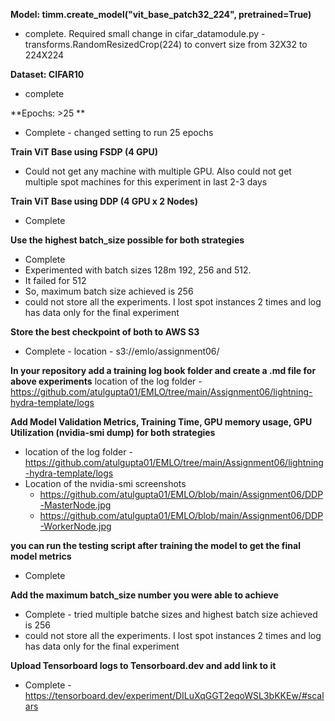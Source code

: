 **Model: timm.create_model("vit_base_patch32_224", pretrained=True)**
- complete. Required small change in cifar_datamodule.py - transforms.RandomResizedCrop(224) to convert size from 32X32 to 224X224


**Dataset: CIFAR10**
- complete


**Epochs: >25 **
- Complete - changed setting to run 25 epochs

**Train ViT Base using FSDP (4 GPU)**
- Could not get any machine with multiple GPU. Also could not get multiple spot machines for this experiment in last 2-3 days

**Train ViT Base using DDP (4 GPU x 2 Nodes)**
- Complete

**Use the highest batch_size possible for both strategies**
- Complete
- Experimented with batch sizes 128m 192, 256 and 512. 
- It failed for 512
- So, maximum batch size achieved is 256
- could not store all the experiments. I lost spot instances 2 times and log has data only for the final experiment

**Store the best checkpoint of both to AWS S3**
- Complete - location - s3://emlo/assignment06/

**In your repository add a training log book folder and create a .md file for above experiments**
location of the log folder - https://github.com/atulgupta01/EMLO/tree/main/Assignment06/lightning-hydra-template/logs

**Add Model Validation Metrics, Training Time, GPU memory usage, GPU Utilization (nvidia-smi dump) for both strategies**
- location of the log folder - https://github.com/atulgupta01/EMLO/tree/main/Assignment06/lightning-hydra-template/logs
- Location of the nvidia-smi screenshots 
  -   https://github.com/atulgupta01/EMLO/blob/main/Assignment06/DDP-MasterNode.jpg
  -   https://github.com/atulgupta01/EMLO/blob/main/Assignment06/DDP-WorkerNode.jpg

**you can run the testing script after training the model to get the final model metrics**
- Complete

**Add the maximum batch_size number you were able to achieve**
- Complete - tried multiple batche sizes and highest batch size achieved is 256
- could not store all the experiments. I lost spot instances 2 times and log has data only for the final experiment

**Upload Tensorboard logs to Tensorboard.dev and add link to it**
- Complete - https://tensorboard.dev/experiment/DILuXqGGT2eqoWSL3bKKEw/#scalars
